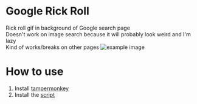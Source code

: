 # Google Rick Roll
Rick roll gif in background of Google search page\
Doesn't work on image search because it will probably look weird and I'm lazy\
Kind of works/breaks on other pages
![example image](https://i.imgur.com/HgG3GE9.png)
# How to use
1. Install [tampermonkey](https://www.tampermonkey.net/)
2. Install the [script](https://raw.githubusercontent.com/TheFantasticWarrior/GoogleRickRoll/main/googlerickroll.user.js#bypass=true)

